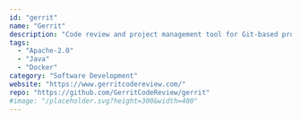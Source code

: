 ```yaml
---
id: "gerrit"
name: "Gerrit"
description: "Code review and project management tool for Git-based projects."
tags:
  - "Apache-2.0"
  - "Java"
  - "Docker"
category: "Software Development"
website: "https://www.gerritcodereview.com/"
repo: "https://github.com/GerritCodeReview/gerrit"
#image: "/placeholder.svg?height=300&width=400"
---
```


